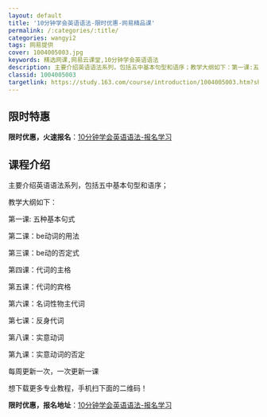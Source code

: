 ```yaml
---
layout: default
title: '10分钟学会英语语法-限时优惠-网易精品课'
permalink: /:categories/:title/
categories: wangyi2
tags: 网易提供
cover: 1004005003.jpg
keywords: 精选网课,网易云课堂,10分钟学会英语语法
description: 主要介绍英语语法系列，包括五中基本句型和语序；教学大纲如下：第一课:五种基本句式第二课：be动词的用法第三课：be动的否
classid: 1004005003
targetlink: https://study.163.com/course/introduction/1004005003.htm?share=1&shareId=1025206652&utm_campaign=share&utm_medium=iphoneShare&utm_source=&utm_u=1025206652
---
```


## 限时特惠

**限时优惠，火速报名**：[10分钟学会英语语法-报名学习](https://study.163.com/course/introduction/1004005003.htm?share=1&shareId=1025206652&utm_campaign=share&utm_medium=iphoneShare&utm_source=&utm_u=1025206652)

## 课程介绍

主要介绍英语语法系列，包括五中基本句型和语序；

教学大纲如下：

第一课: 五种基本句式

第二课：be动词的用法

第三课：be动的否定式

第四课：代词的主格

第五课：代词的宾格

第六课：名词性物主代词

第七课：反身代词

第八课：实意动词

第九课：实意动词的否定

每周更新一次，一次更新一课





想下载更多专业教程，手机扫下面的二维码！

**限时优惠，报名地址**：[10分钟学会英语语法-报名学习](https://study.163.com/course/introduction/1004005003.htm?share=1&shareId=1025206652&utm_campaign=share&utm_medium=iphoneShare&utm_source=&utm_u=1025206652)

